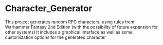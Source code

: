# Character_Generator
This project generates random RPG characters, using rules from Warhammer Fantasy 2nd Edition (with the possibility of future expansion for other systems)
It includes a graphical interface as well as some customization options for the generated character
